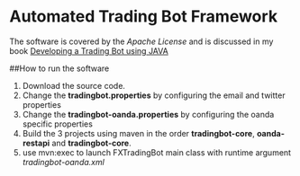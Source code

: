 # Automated Trading Bot Framework

The software is covered by the *Apache License* and is discussed in my book [Developing a Trading Bot using JAVA](http://www.leanpub.com/tradingbot)

##How to run the software

1. Download the source code.
2. Change the **tradingbot.properties** by configuring the email and twitter properties
3. Change the **tradingbot-oanda.properties** by configuring the oanda specific properties
4. Build the 3 projects using maven in the order **tradingbot-core**, **oanda-restapi** and **tradingbot-core**.
5. use mvn:exec to launch FXTradingBot main class with runtime argument *tradingbot-oanda.xml*
